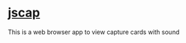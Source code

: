# [jscap](https://epicminer256.github.io/jscap/)
This is a web browser app to view capture cards with sound
